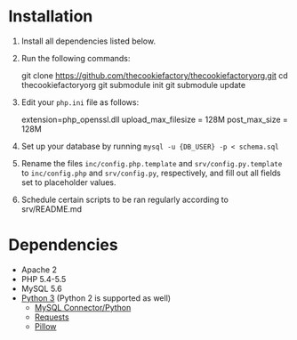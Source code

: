 # Installation

1. Install all dependencies listed below.
2. Run the following commands:

    git clone https://github.com/thecookiefactory/thecookiefactoryorg.git
    cd thecookiefactoryorg
    git submodule init
    git submodule update

3. Edit your `php.ini` file as follows:

    extension=php_openssl.dll
    upload_max_filesize = 128M
    post_max_size = 128M

4. Set up your database by running `mysql -u {DB_USER} -p < schema.sql`

5. Rename the files `inc/config.php.template` and `srv/config.py.template` to
   `inc/config.php` and `srv/config.py`, respectively, and fill out all fields
   set to placeholder values.

6. Schedule certain scripts to be ran regularly according to srv/README.md

# Dependencies

* Apache 2
* PHP 5.4-5.5
* MySQL 5.6
* [Python 3](http://www.python.org/download/) (Python 2 is supported as well)
  - [MySQL Connector/Python](http://dev.mysql.com/downloads/connector/python/)
  - [Requests](http://docs.python-requests.org/en/latest/)
  - [Pillow](https://pypi.python.org/pypi/Pillow/)
